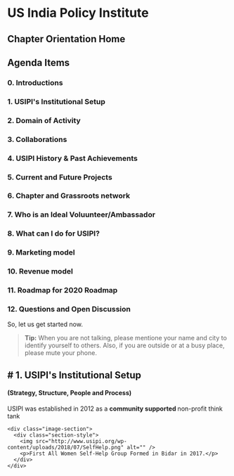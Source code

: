 <h1> US India Policy Institute </h1>
<h2> Chapter Orientation Home </h2>
<h2>   Agenda Items </h2>
<h3>      0. Introductions </h3>
<h3>      1. USIPI's Institutional Setup  </h3>
<h3>      2. Domain of Activity  </h3>
<h3>      3. Collaborations </h3>
<h3>      4. USIPI History & Past Achievements </h3>
<h3>      5. Current and Future Projects </h3>
<h3>      6. Chapter and Grassroots network </h3> 
<h3>      7. Who is an Ideal Voluunteer/Ambassador </h3>
<h3>      8. What can I do for USIPI?  </h3>
<h3>      9. Marketing model  </h3>
<h3>      10. Revenue model </h3>
<h3>      11. Roadmap for 2020 Roadmap </h3>
<h3>      12. Questions and Open Discussion </h3>

<p> So, let us get started now. </p>

<blockquote>
  <p><strong>Tip:</strong> When you are not talking, please mentione your name and city to identify yourself to others. Also, if you are outside or at a busy place, please mute your phone. </p>
</blockquote>

<p>  </p>
<p>  </p>
<p>  </p>

<h2> # 1. USIPI's Institutional Setup </h2>
<h4>         (Strategy, Structure, People and Process) </h4>
<p> USIPI was established in 2012 as a <strong>community supported </strong> non-profit think tank </p>

    <div class="image-section">
      <div class="section-style">
        <img src="http://www.usipi.org/wp-content/uploads/2018/07/SelfHelp.png" alt="" />
        <p>First All Women Self-Help Group Formed in Bidar in 2017.</p>
      </div>
    </div>
